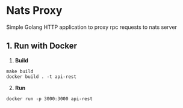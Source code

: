 # Nats Proxy

Simple Golang HTTP application to proxy rpc requests to nats server

## 1. Run with Docker

1. **Build**

```shell script
make build
docker build . -t api-rest
```

2. **Run**

```shell script
docker run -p 3000:3000 api-rest
```
